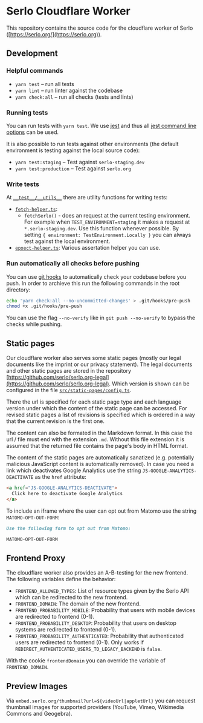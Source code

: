 # Serlo Cloudflare Worker

This repository contains the source code for the cloudflare worker of Serlo ([https://serlo.org/](https://serlo.org)).

## Development

### Helpful commands

- `yarn test` – run all tests
- `yarn lint` – run linter against the codebase
- `yarn check:all` – run all checks (tests and lints)

### Running tests

You can run tests with `yarn test`. We use [jest](https://jestjs.io/) and thus all [jest command line options](https://jestjs.io/docs/en/cli) can be used.

It is also possible to run tests against other environments (the default environment is testing against the local source code):

- `yarn test:staging` – Test against `serlo-staging.dev`
- `yarn test:production` – Test against `serlo.org`

### Write tests

At [`__test__/__utils__`](./__tests__/__utils__) there are utility functions for writing tests:

- [`fetch-helper.ts`](./__tests__/__utils__/fetch-helper.ts):
  - `fetchSerlo()` - does an request at the current testing environment. For example when `TEST_ENVIRONMENT=staging` it makes a request at `*.serlo-staging.dev`. Use this function whenever possible. By setting `{ environment: TestEnvironment.Locally }` you can always test against the local environment.
- [`epxect-helper.ts`](./__tests__/__utils__/expect-helper.ts): Various assertation helper you can use.

### Run automatically all checks before pushing

You can use [git hooks](https://git-scm.com/book/en/v2/Customizing-Git-Git-Hooks) to automatically check your codebase before you push. In order to archieve this run the following commands in the root directory:

```sh
echo 'yarn check:all --no-uncommitted-changes' > .git/hooks/pre-push
chmod +x .git/hooks/pre-push
```

You can use the flag `--no-verify` like in `git push --no-verify` to bypass the checks while pushing.

## Static pages

Our cloudflare worker also serves some static pages (mostly our legal documents like the imprint or our privacy statement).
The legal documents and other static pages are stored in the repository [https://github.com/serlo/serlo.org-legal](https://github.com/serlo/serlo.org-legal).
Which version is shown can be configured in the file [`src/static-pages/config.ts`](./src/static-pages/config.ts).

There the url is specified for each static page type and each language version under which the content of the static page can be accessed.
For revised static pages a list of revisions is specified which is ordered in a way that the current revision is the first one.

The content can also be formated in the Markdown format.
In this case the url / file must end with the extension `.md`.
Without this file extension it is assumed that the returned file contains the page's body in HTML format.

The content of the static pages are automatically sanatized (e.g. potentially malicious JavaScript content is automatically removed).
In case you need a link which deactivates Google Analytics use the string `JS-GOOGLE-ANALYTICS-DEACTIVATE` as the `href` attribute:

```html
<a href="JS-GOOGLE-ANALYTICS-DEACTIVATE">
  Click here to deactivate Google Analytics
</a>
```

To include an iframe where the user can opt out from Matomo use the string `MATOMO-OPT-OUT-FORM`:

```markdown
Use the following form to opt out from Matomo:

MATOMO-OPT-OUT-FORM
```

## Frontend Proxy

The cloudflare worker also provides an A-B-testing for the new frontend.
The following variables define the behavior:

- `FRONTEND_ALLOWED_TYPES`: List of resource types given by the Serlo API which can be redirected to the new frontend.
- `FRONTEND_DOMAIN`: The domain of the new frontend.
- `FRONTEND_PROBABILITY_MOBILE`: Probability that users with mobile devices are redirected to frontend (0-1).
- `FRONTEND_PROBABILITY_DESKTOP`: Probability that users on desktop systems are redirected to frontend (0-1).
- `FRONTEND_PROBABILITY_AUTHENTICATED`: Probability that authenticated users are redirected to frontend (0-1). Only works if `REDIRECT_AUTHENTICATED_USERS_TO_LEGACY_BACKEND` is `false`.

With the cookie `frontendDomain` you can override the variable of `FRONTEND_DOMAIN`.

## Preview Images

Via `embed.serlo.org/thumbnail?url=${videoUrl|appletUrl}` you can request thumbnail images for supported providers (YouTube, Vimeo, Wikimedia Commons and Geogebra).
